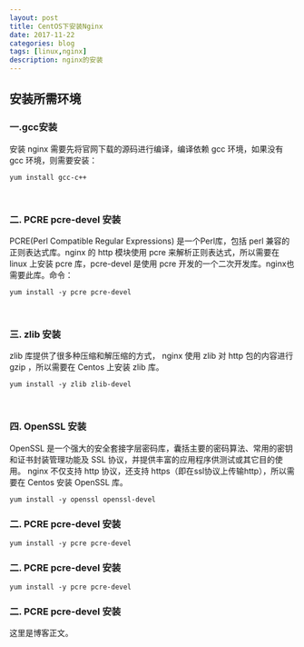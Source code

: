 ```yaml
---
layout: post
title: CentOS下安装Nginx
date: 2017-11-22
categories: blog
tags: [linux,nginx]
description: nginx的安装
---
```

<h2 id="toc_0">安装所需环境</h2>

<h3 id="toc_1">一.gcc安装</h3>
<p>安装 nginx 需要先将官网下载的源码进行编译，编译依赖 gcc 环境，如果没有 gcc 环境，则需要安装：</p>
<pre><code class="language-none">yum install gcc-c++</code></pre>
<br />

<h3 id="toc_1">二. PCRE pcre-devel 安装</h3>
<p>PCRE(Perl Compatible Regular Expressions) 是一个Perl库，包括 perl 兼容的正则表达式库。nginx 的 http 模块使用 pcre 来解析正则表达式，所以需要在 linux 上安装 pcre 库，pcre-devel 是使用 pcre 开发的一个二次开发库。nginx也需要此库。命令：</p>
<pre><code class="language-none">yum install -y pcre pcre-devel</code></pre>
<br />


<h3 id="toc_1">三. zlib 安装</h3>
<p>zlib 库提供了很多种压缩和解压缩的方式， nginx 使用 zlib 对 http 包的内容进行 gzip ，所以需要在 Centos 上安装 zlib 库。</p>
<pre><code class="language-none">yum install -y zlib zlib-devel</code></pre>
<br />

<h3 id="toc_1">四. OpenSSL 安装</h3>
<p>OpenSSL 是一个强大的安全套接字层密码库，囊括主要的密码算法、常用的密钥和证书封装管理功能及 SSL 协议，并提供丰富的应用程序供测试或其它目的使用。
nginx 不仅支持 http 协议，还支持 https（即在ssl协议上传输http），所以需要在 Centos 安装 OpenSSL 库。</p>
<p></p>
<pre><code class="language-none">yum install -y openssl openssl-devel</code></pre>

<h3 id="toc_1">二. PCRE pcre-devel 安装</h3>
<p></p>
<p></p>
<pre><code class="language-none">yum install -y pcre pcre-devel</code></pre>

<h3 id="toc_1">二. PCRE pcre-devel 安装</h3>
<p></p>
<p></p>
<pre><code class="language-none">yum install -y pcre pcre-devel</code></pre>


<h3 id="toc_1">二. PCRE pcre-devel 安装</h3>
<p></p>
<p></p>



这里是博客正文。












